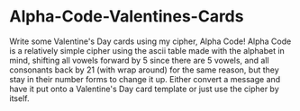 # Alpha-Code-Valentines-Cards
Write some Valentine's Day cards using my cipher, Alpha Code! Alpha Code is a relatively simple cipher using the ascii table made with the alphabet in mind, shifting all vowels forward by 5 since there are 5 vowels, and all consonants back by 21 (with wrap around) for the same reason, but they stay in their number forms to change it up. Either convert a message and have it put onto a Valentine's Day card template or just use the cipher by itself.